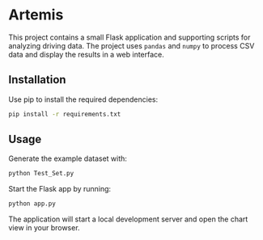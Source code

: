 # Artemis

This project contains a small Flask application and supporting scripts for analyzing driving data.  The project uses `pandas` and `numpy` to process CSV data and display the results in a web interface.

## Installation

Use pip to install the required dependencies:

```bash
pip install -r requirements.txt
```

## Usage

Generate the example dataset with:

```bash
python Test_Set.py
```

Start the Flask app by running:

```bash
python app.py
```

The application will start a local development server and open the chart view in your browser.
